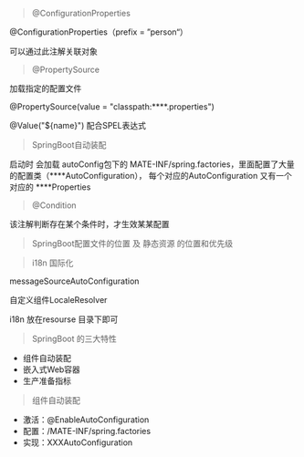 > @ConfigurationProperties

@ConfigurationProperties（prefix = ”person“）

可以通过此注解关联对象



> @PropertySource

加载指定的配置文件

@PropertySource(value = "classpath:****.properties")



@Value("${name}")        配合SPEL表达式







> SpringBoot自动装配

启动时 会加载 autoConfig包下的 MATE-INF/spring.factories，里面配置了大量的配置类（****AutoConfiguration）， 每个对应的AutoConfiguration  又有一个 对应的 ****Properties



> @Condition

该注解判断存在某个条件时，才生效某某配置





> SpringBoot配置文件的位置 及 静态资源 的位置和优先级



> i18n  国际化

messageSourceAutoConfiguration

自定义组件LocaleResolver

i18n 放在resourse 目录下即可



> SpringBoot 的三大特性

- 组件自动装配
- 嵌入式Web容器
- 生产准备指标



> 组件自动装配

- 激活：@EnableAutoConfiguration
- 配置：/MATE-INF/spring.factories
- 实现：XXXAutoConfiguration



